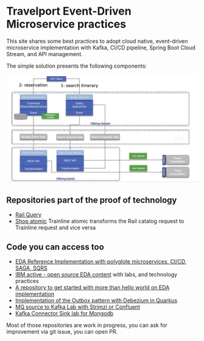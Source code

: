 # Travelport Event-Driven Microservice practices

This site shares some best practices to adopt cloud native, event-driven microservice implementation with Kafka, CI/CD pipeline, Spring Boot Cloud Stream, and API management.

The simple solution presents the following components:

![](./images/rail-booking.png)


## Repositories part of the proof of technology

* [Rail Query](https://github.com/Travelport-Enterprise/rail-shop-domain)
* [Shop atomic](https://github.com/Travelport-Enterprise/trainline-shop-atomic) Trainline atomic transforms the Rail catalog request to Trainline request and vice versa

## Code you can access too

* [EDA Reference Implementation with polyglote microservices, CI/CD, SAGA, SQRS](https://ibm-cloud-architecture.github.io/refarch-kc/)
* [IBM active - open source EDA content](https://ibm-cloud-architecture.github.io/refarch-eda/) with labs, and technology practices
* [A repository to get started with more than hello world on EDA implementation](https://github.com/ibm-cloud-architecture/eda-quickstarts)
* [Implementation of the Outbox pattern with Debezium in Quarkus](https://github.com/ibm-cloud-architecture/vaccine-order-mgr-pg)
* [MQ source to Kafka Lab with Strimzi or Confluent](https://github.com/ibm-cloud-architecture/eda-lab-mq-to-kafka)
* [Kafka Connector Sink lab for Mongodb](https://github.com/ibm-cloud-architecture/eda-lab-mongodb)

Most of those repositories are work in progress, you can ask for improvement via git issue, you can open PR.